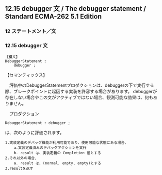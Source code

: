 12.15 debugger 文 / The debugger statement / Standard ECMA-262 5.1 Edition
--------------------------------------------------------------------------

### 12 ステートメント／文

### 12.15 debugger 文

    【構文】
    DebuggerStatement :
        debugger ;

【セマンティックス】

　評価中のDebuggerStatementプロダクションは、debuggerの下で実行する際、ブレークポイントに起因する実装を許容する場合があります。
debuggerが存在しない場合やこの文がアクティブではない場合、観測可能な効果は、何もありません。

　プロダクション

    DebuggerStatement : debugger ;

は、次のように評価されます。

    1.実装定義のデバッグ機能が利用可能であり、使用可能な状態にある場合、
        a.実装定義済みのデバッグアクションを実行
        b. result は、実装定義の Completion 値とする
    2.それ以外の場合、
        a. result は、(normal, empty, empty)とする
    3.resultを返す
